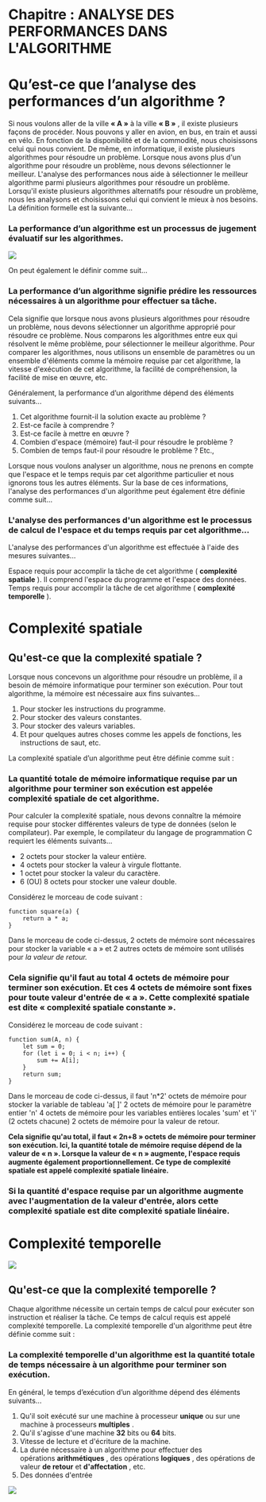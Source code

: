 # Chapitre : ANALYSE DES PERFORMANCES DANS L'ALGORITHME


# Qu’est-ce que l’analyse des performances d’un algorithme ?

Si nous voulons aller de la ville **« A »** à la ville **« B »** , il existe plusieurs façons de procéder. Nous pouvons y aller en avion, en bus, en train et aussi en vélo. En fonction de la disponibilité et de la commodité, nous choisissons celui qui nous convient. De même, en informatique, il existe plusieurs algorithmes pour résoudre un problème. Lorsque nous avons plus d'un algorithme pour résoudre un problème, nous devons sélectionner le meilleur. L'analyse des performances nous aide à sélectionner le meilleur algorithme parmi plusieurs algorithmes pour résoudre un problème.
Lorsqu'il existe plusieurs algorithmes alternatifs pour résoudre un problème, nous les analysons et choisissons celui qui convient le mieux à nos besoins. La définition formelle est la suivante...

### La performance d’un algorithme est un processus de jugement évaluatif sur les algorithmes.

![](https://i.imgur.com/ZBUzBfB.png)

On peut également le définir comme suit...

### La performance d’un algorithme signifie prédire les ressources nécessaires à un algorithme pour effectuer sa tâche.

Cela signifie que lorsque nous avons plusieurs algorithmes pour résoudre un problème, nous devons sélectionner un algorithme approprié pour résoudre ce problème.
Nous comparons les algorithmes entre eux qui résolvent le même problème, pour sélectionner le meilleur algorithme. Pour comparer les algorithmes, nous utilisons un ensemble de paramètres ou un ensemble d'éléments comme la mémoire requise par cet algorithme, la vitesse d'exécution de cet algorithme, la facilité de compréhension, la facilité de mise en œuvre, etc.

Généralement, la performance d’un algorithme dépend des éléments suivants...

1. Cet algorithme fournit-il la solution exacte au problème ?
2. Est-ce facile à comprendre ?
3. Est-ce facile à mettre en œuvre ?
4. Combien d'espace (mémoire) faut-il pour résoudre le problème ?
5. Combien de temps faut-il pour résoudre le problème ? Etc.,

Lorsque nous voulons analyser un algorithme, nous ne prenons en compte que l'espace et le temps requis par cet algorithme particulier et nous ignorons tous les autres éléments.
Sur la base de ces informations, l'analyse des performances d'un algorithme peut également être définie comme suit...

### L'analyse des performances d'un algorithme est le processus de calcul de l'espace et du temps requis par cet algorithme...

L'analyse des performances d'un algorithme est effectuée à l'aide des mesures suivantes...

Espace requis pour accomplir la tâche de cet algorithme ( **complexité spatiale** ). Il comprend l'espace du programme et l'espace des données.
Temps requis pour accomplir la tâche de cet algorithme ( **complexité temporelle** ).

# Complexité spatiale

## Qu'est-ce que la complexité spatiale ?

Lorsque nous concevons un algorithme pour résoudre un problème, il a besoin de mémoire informatique pour terminer son exécution. Pour tout algorithme, la mémoire est nécessaire aux fins suivantes...

1. Pour stocker les instructions du programme.
2. Pour stocker des valeurs constantes.
3. Pour stocker des valeurs variables.
4. Et pour quelques autres choses comme les appels de fonctions, les instructions de saut, etc.

La complexité spatiale d’un algorithme peut être définie comme suit :

### La quantité totale de mémoire informatique requise par un algorithme pour terminer son exécution est appelée complexité spatiale de cet algorithme.

Pour calculer la complexité spatiale, nous devons connaître la mémoire requise pour stocker différentes valeurs de type de données (selon le compilateur). Par exemple, le compilateur du langage de programmation C requiert les éléments suivants...

* 2 octets pour stocker la valeur entière.
* 4 octets pour stocker la valeur à virgule flottante.
* 1 octet pour stocker la valeur du caractère.
* 6 (OU) 8 octets pour stocker une valeur double.

Considérez le morceau de code suivant :

```
function square(a) {
    return a * a;
}
```

Dans le morceau de code ci-dessus, 2 octets de mémoire sont nécessaires pour stocker la variable « a » et 2 autres octets de mémoire sont utilisés pour *la valeur de retour.*

### Cela signifie qu'il faut au total 4 octets de mémoire pour terminer son exécution. Et ces 4 octets de mémoire sont fixes pour toute valeur d'entrée de « a ». Cette complexité spatiale est dite « complexité spatiale constante ».

Considérez le morceau de code suivant :

```
function sum(A, n) {
    let sum = 0;
    for (let i = 0; i < n; i++) {
        sum += A[i];
    }
    return sum;
}
```

Dans le morceau de code ci-dessus, il faut
'n*2' octets de mémoire pour stocker la variable de tableau 'a[ ]'
2 octets de mémoire pour le paramètre entier 'n'
4 octets de mémoire pour les variables entières locales 'sum' et 'i' (2 octets chacune)
2 octets de mémoire pour la valeur de retour.

**Cela signifie qu'au total, il faut « 2n+8 » octets de mémoire pour terminer son exécution. Ici, la quantité totale de mémoire requise dépend de la valeur de « n ». Lorsque la valeur de « n » augmente, l'espace requis augmente également proportionnellement. Ce type de complexité spatiale est appelé complexité spatiale linéaire.**

### Si la quantité d'espace requise par un algorithme augmente avec l'augmentation de la valeur d'entrée, alors cette complexité spatiale est dite complexité spatiale linéaire.

# Complexité temporelle

![](https://i.imgur.com/9JkjAvi.png)

## Qu'est-ce que la complexité temporelle ?

Chaque algorithme nécessite un certain temps de calcul pour exécuter son instruction et réaliser la tâche. Ce temps de calcul requis est appelé complexité temporelle.
La complexité temporelle d'un algorithme peut être définie comme suit :

### La complexité temporelle d'un algorithme est la quantité totale de temps nécessaire à un algorithme pour terminer son exécution.

En général, le temps d’exécution d’un algorithme dépend des éléments suivants...

1. Qu'il soit exécuté sur une machine à processeur **unique** ou sur une machine à processeurs **multiples** .
2. Qu'il s'agisse d'une machine **32** bits ou **64** bits.
3. Vitesse de lecture et d'écriture de la machine.
4. La durée nécessaire à un algorithme pour effectuer des opérations **arithmétiques** , des opérations **logiques** , des opérations de valeur **de retour** et **d'affectation** , etc.
5. Des données d'entrée

![](https://i.imgur.com/zRQmoVY.png)
